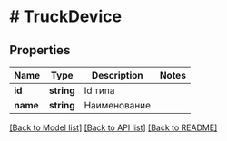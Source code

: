 # # TruckDevice

## Properties

Name | Type | Description | Notes
------------ | ------------- | ------------- | -------------
**id** | **string** | Id типа |
**name** | **string** | Наименование |

[[Back to Model list]](../../README.md#models) [[Back to API list]](../../README.md#endpoints) [[Back to README]](../../README.md)
